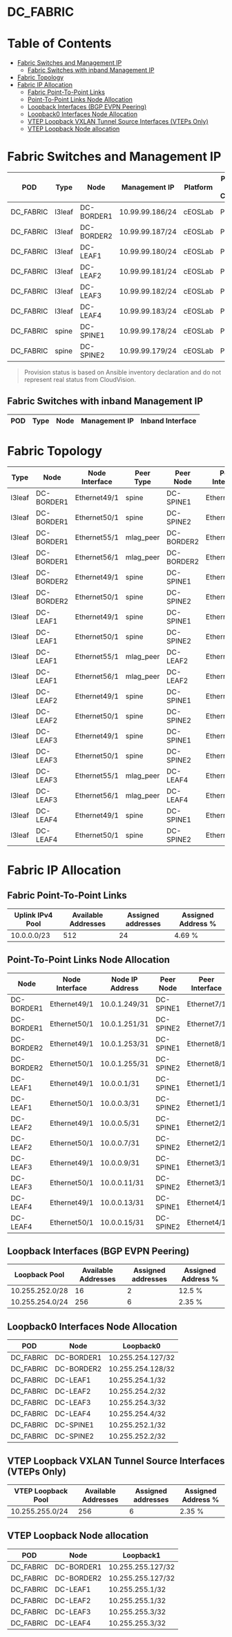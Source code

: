 # DC_FABRIC

# Table of Contents

- [Fabric Switches and Management IP](#fabric-switches-and-management-ip)
  - [Fabric Switches with inband Management IP](#fabric-switches-with-inband-management-ip)
- [Fabric Topology](#fabric-topology)
- [Fabric IP Allocation](#fabric-ip-allocation)
  - [Fabric Point-To-Point Links](#fabric-point-to-point-links)
  - [Point-To-Point Links Node Allocation](#point-to-point-links-node-allocation)
  - [Loopback Interfaces (BGP EVPN Peering)](#loopback-interfaces-bgp-evpn-peering)
  - [Loopback0 Interfaces Node Allocation](#loopback0-interfaces-node-allocation)
  - [VTEP Loopback VXLAN Tunnel Source Interfaces (VTEPs Only)](#vtep-loopback-vxlan-tunnel-source-interfaces-vteps-only)
  - [VTEP Loopback Node allocation](#vtep-loopback-node-allocation)

# Fabric Switches and Management IP

| POD | Type | Node | Management IP | Platform | Provisioned in CloudVision |
| --- | ---- | ---- | ------------- | -------- | -------------------------- |
| DC_FABRIC | l3leaf | DC-BORDER1 | 10.99.99.186/24 | cEOSLab | Provisioned |
| DC_FABRIC | l3leaf | DC-BORDER2 | 10.99.99.187/24 | cEOSLab | Provisioned |
| DC_FABRIC | l3leaf | DC-LEAF1 | 10.99.99.180/24 | cEOSLab | Provisioned |
| DC_FABRIC | l3leaf | DC-LEAF2 | 10.99.99.181/24 | cEOSLab | Provisioned |
| DC_FABRIC | l3leaf | DC-LEAF3 | 10.99.99.182/24 | cEOSLab | Provisioned |
| DC_FABRIC | l3leaf | DC-LEAF4 | 10.99.99.183/24 | cEOSLab | Provisioned |
| DC_FABRIC | spine | DC-SPINE1 | 10.99.99.178/24 | cEOSLab | Provisioned |
| DC_FABRIC | spine | DC-SPINE2 | 10.99.99.179/24 | cEOSLab | Provisioned |

> Provision status is based on Ansible inventory declaration and do not represent real status from CloudVision.

## Fabric Switches with inband Management IP
| POD | Type | Node | Management IP | Inband Interface |
| --- | ---- | ---- | ------------- | ---------------- |

# Fabric Topology

| Type | Node | Node Interface | Peer Type | Peer Node | Peer Interface |
| ---- | ---- | -------------- | --------- | ----------| -------------- |
| l3leaf | DC-BORDER1 | Ethernet49/1 | spine | DC-SPINE1 | Ethernet7/1 |
| l3leaf | DC-BORDER1 | Ethernet50/1 | spine | DC-SPINE2 | Ethernet7/1 |
| l3leaf | DC-BORDER1 | Ethernet55/1 | mlag_peer | DC-BORDER2 | Ethernet55/1 |
| l3leaf | DC-BORDER1 | Ethernet56/1 | mlag_peer | DC-BORDER2 | Ethernet56/1 |
| l3leaf | DC-BORDER2 | Ethernet49/1 | spine | DC-SPINE1 | Ethernet8/1 |
| l3leaf | DC-BORDER2 | Ethernet50/1 | spine | DC-SPINE2 | Ethernet8/1 |
| l3leaf | DC-LEAF1 | Ethernet49/1 | spine | DC-SPINE1 | Ethernet1/1 |
| l3leaf | DC-LEAF1 | Ethernet50/1 | spine | DC-SPINE2 | Ethernet1/1 |
| l3leaf | DC-LEAF1 | Ethernet55/1 | mlag_peer | DC-LEAF2 | Ethernet55/1 |
| l3leaf | DC-LEAF1 | Ethernet56/1 | mlag_peer | DC-LEAF2 | Ethernet56/1 |
| l3leaf | DC-LEAF2 | Ethernet49/1 | spine | DC-SPINE1 | Ethernet2/1 |
| l3leaf | DC-LEAF2 | Ethernet50/1 | spine | DC-SPINE2 | Ethernet2/1 |
| l3leaf | DC-LEAF3 | Ethernet49/1 | spine | DC-SPINE1 | Ethernet3/1 |
| l3leaf | DC-LEAF3 | Ethernet50/1 | spine | DC-SPINE2 | Ethernet3/1 |
| l3leaf | DC-LEAF3 | Ethernet55/1 | mlag_peer | DC-LEAF4 | Ethernet55/1 |
| l3leaf | DC-LEAF3 | Ethernet56/1 | mlag_peer | DC-LEAF4 | Ethernet56/1 |
| l3leaf | DC-LEAF4 | Ethernet49/1 | spine | DC-SPINE1 | Ethernet4/1 |
| l3leaf | DC-LEAF4 | Ethernet50/1 | spine | DC-SPINE2 | Ethernet4/1 |

# Fabric IP Allocation

## Fabric Point-To-Point Links

| Uplink IPv4 Pool | Available Addresses | Assigned addresses | Assigned Address % |
| ---------------- | ------------------- | ------------------ | ------------------ |
| 10.0.0.0/23 | 512 | 24 | 4.69 % |

## Point-To-Point Links Node Allocation

| Node | Node Interface | Node IP Address | Peer Node | Peer Interface | Peer IP Address |
| ---- | -------------- | --------------- | --------- | -------------- | --------------- |
| DC-BORDER1 | Ethernet49/1 | 10.0.1.249/31 | DC-SPINE1 | Ethernet7/1 | 10.0.1.248/31 |
| DC-BORDER1 | Ethernet50/1 | 10.0.1.251/31 | DC-SPINE2 | Ethernet7/1 | 10.0.1.250/31 |
| DC-BORDER2 | Ethernet49/1 | 10.0.1.253/31 | DC-SPINE1 | Ethernet8/1 | 10.0.1.252/31 |
| DC-BORDER2 | Ethernet50/1 | 10.0.1.255/31 | DC-SPINE2 | Ethernet8/1 | 10.0.1.254/31 |
| DC-LEAF1 | Ethernet49/1 | 10.0.0.1/31 | DC-SPINE1 | Ethernet1/1 | 10.0.0.0/31 |
| DC-LEAF1 | Ethernet50/1 | 10.0.0.3/31 | DC-SPINE2 | Ethernet1/1 | 10.0.0.2/31 |
| DC-LEAF2 | Ethernet49/1 | 10.0.0.5/31 | DC-SPINE1 | Ethernet2/1 | 10.0.0.4/31 |
| DC-LEAF2 | Ethernet50/1 | 10.0.0.7/31 | DC-SPINE2 | Ethernet2/1 | 10.0.0.6/31 |
| DC-LEAF3 | Ethernet49/1 | 10.0.0.9/31 | DC-SPINE1 | Ethernet3/1 | 10.0.0.8/31 |
| DC-LEAF3 | Ethernet50/1 | 10.0.0.11/31 | DC-SPINE2 | Ethernet3/1 | 10.0.0.10/31 |
| DC-LEAF4 | Ethernet49/1 | 10.0.0.13/31 | DC-SPINE1 | Ethernet4/1 | 10.0.0.12/31 |
| DC-LEAF4 | Ethernet50/1 | 10.0.0.15/31 | DC-SPINE2 | Ethernet4/1 | 10.0.0.14/31 |

## Loopback Interfaces (BGP EVPN Peering)

| Loopback Pool | Available Addresses | Assigned addresses | Assigned Address % |
| ------------- | ------------------- | ------------------ | ------------------ |
| 10.255.252.0/28 | 16 | 2 | 12.5 % |
| 10.255.254.0/24 | 256 | 6 | 2.35 % |

## Loopback0 Interfaces Node Allocation

| POD | Node | Loopback0 |
| --- | ---- | --------- |
| DC_FABRIC | DC-BORDER1 | 10.255.254.127/32 |
| DC_FABRIC | DC-BORDER2 | 10.255.254.128/32 |
| DC_FABRIC | DC-LEAF1 | 10.255.254.1/32 |
| DC_FABRIC | DC-LEAF2 | 10.255.254.2/32 |
| DC_FABRIC | DC-LEAF3 | 10.255.254.3/32 |
| DC_FABRIC | DC-LEAF4 | 10.255.254.4/32 |
| DC_FABRIC | DC-SPINE1 | 10.255.252.1/32 |
| DC_FABRIC | DC-SPINE2 | 10.255.252.2/32 |

## VTEP Loopback VXLAN Tunnel Source Interfaces (VTEPs Only)

| VTEP Loopback Pool | Available Addresses | Assigned addresses | Assigned Address % |
| --------------------- | ------------------- | ------------------ | ------------------ |
| 10.255.255.0/24 | 256 | 6 | 2.35 % |

## VTEP Loopback Node allocation

| POD | Node | Loopback1 |
| --- | ---- | --------- |
| DC_FABRIC | DC-BORDER1 | 10.255.255.127/32 |
| DC_FABRIC | DC-BORDER2 | 10.255.255.127/32 |
| DC_FABRIC | DC-LEAF1 | 10.255.255.1/32 |
| DC_FABRIC | DC-LEAF2 | 10.255.255.1/32 |
| DC_FABRIC | DC-LEAF3 | 10.255.255.3/32 |
| DC_FABRIC | DC-LEAF4 | 10.255.255.3/32 |

